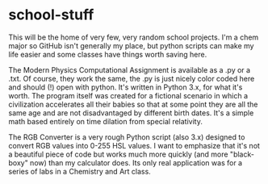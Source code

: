 # school-stuff
This will be the home of very few, very random school projects. I'm a chem major so GitHub isn't generally my place, but python scripts can make my life easier and some classes have things worth saving here.

The Modern Physics Computational Assignment is available as a .py or a .txt. Of course, they work the same, the .py is just nicely color coded here and should (!) open with python. It's written in Python 3.x, for what it's worth. 
The program itself was created for a fictional scenario in which a civilization accelerates all their babies so that at some point they are all the same age and are not disadvantaged by different birth dates. It's a simple math based entirely on time dilation from special relativity.

The RGB Converter is a very rough Python script (also 3.x) designed to convert RGB values into 0-255 HSL values. I want to emphasize that it's not a beautiful piece of code but works much more quickly (and more "black-boxy" now) than my calculator does. Its only real application was for a series of labs in a Chemistry and Art class.
